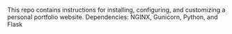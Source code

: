 This repo contains instructions for installing, configuring, and customizing a personal portfolio website. 
Dependencies: NGINX, Gunicorn, Python, and Flask 
